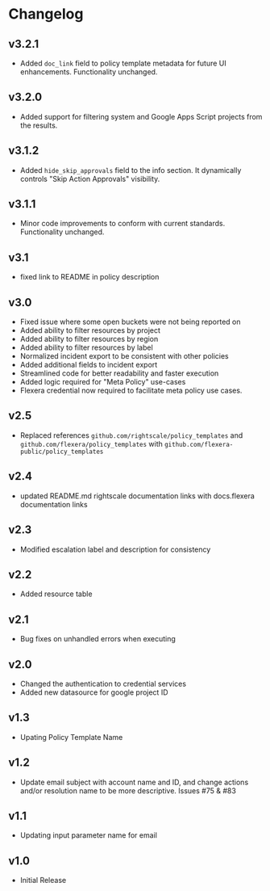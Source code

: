 # Changelog

## v3.2.1

- Added `doc_link` field to policy template metadata for future UI enhancements. Functionality unchanged.

## v3.2.0

- Added support for filtering system and Google Apps Script projects from the results.

## v3.1.2

- Added `hide_skip_approvals` field to the info section. It dynamically controls "Skip Action Approvals" visibility.

## v3.1.1

- Minor code improvements to conform with current standards. Functionality unchanged.

## v3.1

- fixed link to README in policy description

## v3.0

- Fixed issue where some open buckets were not being reported on
- Added ability to filter resources by project
- Added ability to filter resources by region
- Added ability to filter resources by label
- Normalized incident export to be consistent with other policies
- Added additional fields to incident export
- Streamlined code for better readability and faster execution
- Added logic required for "Meta Policy" use-cases
- Flexera credential now required to facilitate meta policy use cases.

## v2.5

- Replaced references `github.com/rightscale/policy_templates` and `github.com/flexera/policy_templates` with `github.com/flexera-public/policy_templates`

## v2.4

- updated README.md rightscale documentation links with docs.flexera documentation links

## v2.3

- Modified escalation label and description for consistency

## v2.2

- Added resource table

## v2.1

- Bug fixes on unhandled errors when executing

## v2.0

- Changed the authentication to credential services
- Added new datasource for google project ID

## v1.3

- Upating Policy Template Name

## v1.2

- Update email subject with account name and ID, and change actions and/or resolution name to be more descriptive. Issues #75 & #83

## v1.1

- Updating input parameter name for email

## v1.0

- Initial Release
